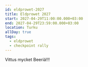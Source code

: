 ```yaml
---
id: eldprowet-2027
title: Eldprowet 2027
start: 2027-04-29T11:00:00.000+03:00
end: 2027-04-29T23:59:00.000+03:00
location: Turku
allDay: true
tags:
  - eldprowet
  - checkpoint rally
---
```


Vittus mycket Beeriä!!!

